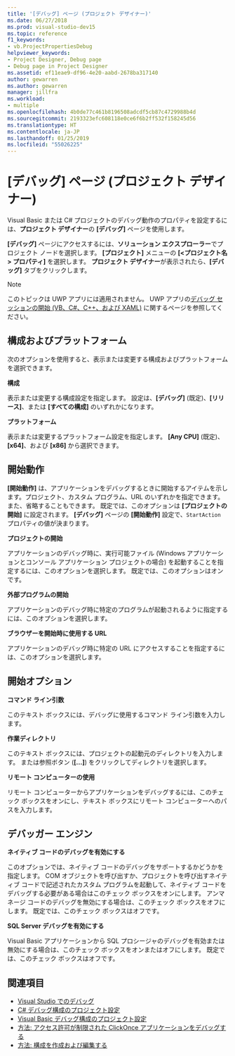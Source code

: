 ```yaml
---
title: '[デバッグ] ページ (プロジェクト デザイナー)'
ms.date: 06/27/2018
ms.prod: visual-studio-dev15
ms.topic: reference
f1_keywords:
- vb.ProjectPropertiesDebug
helpviewer_keywords:
- Project Designer, Debug page
- Debug page in Project Designer
ms.assetid: ef11eae9-df96-4e20-aabd-2678ba317140
author: gewarren
ms.author: gewarren
manager: jillfra
ms.workload:
- multiple
ms.openlocfilehash: 4b0de77c461b8196508adcdf5cb87c4729988b4d
ms.sourcegitcommit: 2193323efc608118e0ce6f6b2ff532f158245d56
ms.translationtype: HT
ms.contentlocale: ja-JP
ms.lasthandoff: 01/25/2019
ms.locfileid: "55026225"
---
```

# <a name="debug-page-project-designer"></a>[デバッグ] ページ (プロジェクト デザイナー)

Visual Basic または C# プロジェクトのデバッグ動作のプロパティを設定するには、**プロジェクト デザイナー**の **[デバッグ]** ページを使用します。

**[デバッグ]** ページにアクセスするには、**ソリューション エクスプローラー**でプロジェクト ノードを選択します。 **[プロジェクト]** メニューの **[\<プロジェクト名> プロパティ]** を選択します。 **プロジェクト デザイナー**が表示されたら、**[デバッグ]** タブをクリックします。

> [!NOTE]
> このトピックは UWP アプリには適用されません。 UWP アプリの[デバッグ セッションの開始 (VB、C#、C++、および XAML)](../../debugger/start-a-debugging-session-for-a-store-app-in-visual-studio-vb-csharp-cpp-and-xaml.md) に関するページを参照してください。

## <a name="configuration-and-platform"></a>構成およびプラットフォーム

次のオプションを使用すると、表示または変更する構成およびプラットフォームを選択できます。

**構成**

表示または変更する構成設定を指定します。 設定は、**[デバッグ]** (既定)、**[リリース]**、または **[すべての構成]** のいずれかになります。

**プラットフォーム**

表示または変更するプラットフォーム設定を指定します。 **[Any CPU]** (既定)、**[x64]**、および **[x86]** から選択できます。

## <a name="start-action"></a>開始動作

**[開始動作]** は、アプリケーションをデバッグするときに開始するアイテムを示します。プロジェクト、カスタム プログラム、URL のいずれかを指定できます。また、省略することもできます。 既定では、このオプションは **[プロジェクトの開始]** に設定されます。 **[デバッグ]** ページの **[開始動作]** 設定で、`StartAction` プロパティの値が決まります。

**プロジェクトの開始**

アプリケーションのデバッグ時に、実行可能ファイル (Windows アプリケーションとコンソール アプリケーション プロジェクトの場合) を起動することを指定するには、このオプションを選択します。 既定では、このオプションはオンです。

**外部プログラムの開始**

アプリケーションのデバッグ時に特定のプログラムが起動されるように指定するには、このオプションを選択します。

**ブラウザーを開始時に使用する URL**

アプリケーションのデバッグ時に特定の URL にアクセスすることを指定するには、このオプションを選択します。

## <a name="start-options"></a>開始オプション

**コマンド ライン引数**

このテキスト ボックスには、デバッグに使用するコマンド ライン引数を入力します。

**作業ディレクトリ**

このテキスト ボックスには、プロジェクトの起動元のディレクトリを入力します。 または参照ボタン (**[...]**) をクリックしてディレクトリを選択します。

**リモート コンピューターの使用**

リモート コンピューターからアプリケーションをデバッグするには、このチェック ボックスをオンにし、テキスト ボックスにリモート コンピューターへのパスを入力します。

## <a name="debugger-engines"></a>デバッガー エンジン

**ネイティブ コードのデバッグを有効にする**

このオプションでは、ネイティブ コードのデバッグをサポートするかどうかを指定します。 COM オブジェクトを呼び出すか、プロジェクトを呼び出すネイティブ コードで記述されたカスタム プログラムを起動して、ネイティブ コードをデバッグする必要がある場合はこのチェック ボックスをオンにします。 アンマネージ コードのデバッグを無効にする場合は、このチェック ボックスをオフにします。 既定では、このチェック ボックスはオフです。

**SQL Server デバッグを有効にする**

Visual Basic アプリケーションから SQL プロシージャのデバッグを有効または無効にする場合は、このチェック ボックスをオンまたはオフにします。 既定では、このチェック ボックスはオフです。

## <a name="see-also"></a>関連項目

- [Visual Studio でのデバッグ](../../debugger/debugger-feature-tour.md)
- [C# デバッグ構成のプロジェクト設定](../../debugger/project-settings-for-csharp-debug-configurations.md)
- [Visual Basic デバッグ構成のプロジェクト設定](../../debugger/project-settings-for-a-visual-basic-debug-configuration.md)
- [方法: アクセス許可が制限された ClickOnce アプリケーションをデバッグする](../../deployment/how-to-debug-a-clickonce-application-with-restricted-permissions.md)
- [方法: 構成を作成および編集する](../../ide/how-to-create-and-edit-configurations.md)